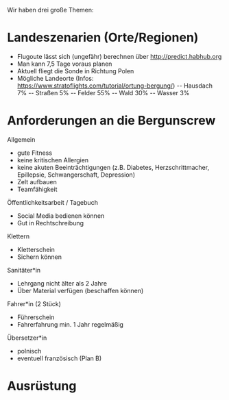 Wir haben drei große Themen:

# Landeszenarien (Orte/Regionen)
- Flugoute lässt sich (ungefähr) berechnen über http://predict.habhub.org
- Man kann 7,5 Tage voraus planen
- Aktuell fliegt die Sonde in Richtung Polen
- Mögliche Landeorte (Infos: https://www.stratoflights.com/tutorial/ortung-bergung/)
-- Hausdach 7%
-- Straßen 5%
-- Felder 55%
-- Wald 30%
-- Wasser 3%

# Anforderungen an die Bergunscrew
Allgemein
- gute Fitness
- keine kritischen Allergien
- keine akuten Beeinträchtigungen (z.B. Diabetes, Herzschrittmacher, Epillepsie, Schwangerschaft, Depression)
- Zelt aufbauen
- Teamfähigkeit

Öffentlichkeitsarbeit / Tagebuch
- Social Media bedienen können
- Gut in Rechtschreibung

Klettern
- Kletterschein
- Sichern können

Sanitäter*in
- Lehrgang nicht älter als 2 Jahre
- Über Material verfügen (beschaffen können)

Fahrer*in (2 Stück)
- Führerschein
- Fahrerfahrung min. 1 Jahr regelmäßig

Übersetzer*in
- polnisch
- eventuell französisch (Plan B)

# Ausrüstung
